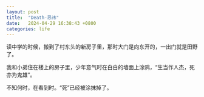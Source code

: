 ```yaml
---
layout: post
title:  "Death-忌讳"
date:   2024-04-29 16:38:43 +0800
categories: life
---
```

读中学的时候，搬到了村东头的新房子里，那时大门是向东开的，一出门就是田野了。

我和小弟住在楼上的房子里，少年意气时在白白的墙面上涂鸦，“生当作人杰，死亦为鬼雄”。

不知何时，在看到时。“死”已经被涂抹掉了。

